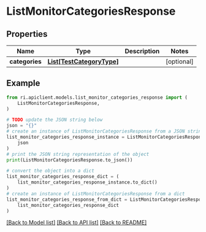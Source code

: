 # ListMonitorCategoriesResponse


## Properties

Name | Type | Description | Notes
------------ | ------------- | ------------- | -------------
**categories** | [**List[TestCategoryType]**](TestCategoryType.md) |  | [optional] 

## Example

```python
from ri.apiclient.models.list_monitor_categories_response import (
    ListMonitorCategoriesResponse,
)

# TODO update the JSON string below
json = "{}"
# create an instance of ListMonitorCategoriesResponse from a JSON string
list_monitor_categories_response_instance = ListMonitorCategoriesResponse.from_json(
    json
)
# print the JSON string representation of the object
print(ListMonitorCategoriesResponse.to_json())

# convert the object into a dict
list_monitor_categories_response_dict = (
    list_monitor_categories_response_instance.to_dict()
)
# create an instance of ListMonitorCategoriesResponse from a dict
list_monitor_categories_response_from_dict = ListMonitorCategoriesResponse.from_dict(
    list_monitor_categories_response_dict
)
```
[[Back to Model list]](../README.md#documentation-for-models) [[Back to API list]](../README.md#documentation-for-api-endpoints) [[Back to README]](../README.md)


